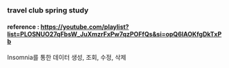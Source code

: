 ### travel club spring study


#### reference : https://youtube.com/playlist?list=PLOSNUO27qFbsW_JuXmzrFxPw7qzPOFfQs&si=opQ6lAOKfgDkTxPb


Insomnia를 통한 데이터 생성, 조회, 수정, 삭제
